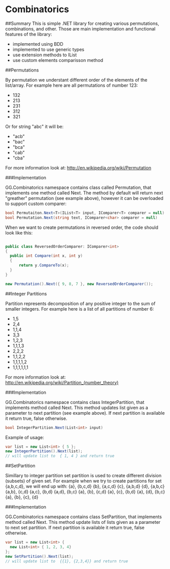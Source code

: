 Combinatorics
============
##Summary
This is simple .NET library for creating various permutations, combinations, and other. Those are main implementation and functional features of the library:
- implemented using BDD
- implemented to use generic types
- use extension methods to IList
- use custom elements comparisson method

##Permutations

By permutation we understant different order of the elements of the list/array. For example here are all permutations of number 123:
- 132
- 213
- 231
- 312
- 321

Or for string "abc" it will be:
- "acb"
- "bac"
- "bca"
- "cab"
- "cba"

For more information look at:
http://en.wikipedia.org/wiki/Permutation

###Implementation

GG.Combinatorics namespace contains class called Permutation, that implements one method called Next. The method by default will return next "greather" permutation (see example above), however it can be overloaded to support custom comparer:

```c#
bool Permutaiton.Next<T>(IList<T> input, IComparer<T> comparer = null)
bool Permutation.Next(string text, IComparer<char> comparer = null)
```

When we want to create permutations in reversed order, the code should look like this:

```c#

public class ReversedOrderComparer: IComparer<int>
{
  public int Compare(int x, int y)
  {
      return y.CompareTo(x);
  }
}

new Permutation().Next({ 9, 8, 7 }, new ReversedOrderComparer());
```

##Integer Partitions

Partition represents decomposition of any positive integer to the sum of smaller integers. For example here is a list of all partitions of number 6:
- 1,5
- 2,4
- 1,1,4
- 3,3
- 1,2,3
- 1,1,1,3
- 2,2,2
- 1,1,2,2
- 1,1,1,1,2
- 1,1,1,1,1,1

For more information look at:
http://en.wikipedia.org/wiki/Partition_(number_theory)

###Implementation

GG.Combinatorics namespace contains class IntegerPartition, that implements method called Next. This method updates list given as a parameter to next partition (see example above). If next partition is available it return true, false otherwise.

```c#
bool IntegerPartition.Next(List<int> input)
```

Example of usage:

```c#
var list = new List<int> { 5 };
new IntegerPartition().Next(list);
// will update list to  { 1, 4 } and return true
```

##SetPartition

Simillary to integer partition set partition is used to create different division (subsets) of given set. For example when we try to create partitions for set {a,b,c,d}, we will end up with:
{a}, {b,c,d}
{b}, {a,c,d}
{c}, {a,b,d}
{d}, {a,b,c}
{a,b}, {c,d}
{a,c}, {b,d}
{a,d}, {b,c}
{a}, {b}, {c,d}
{a}, {c}, {b,d}
{a}, {d}, {b,c}
{a}, {b}, {c}, {d}

###Implementation

GG.Combinatorics namespace contains class SetPartition, that implements method called Next. This method update lists of lists given as a parameter to next set partition. If next partition is available it return true, false otherwise.

```c#
var list = new List<int> { 
  new List<int> { 1, 2, 3, 4} 
};
new SetPartition().Next(list);
// will update list to  {{1}, {2,3,4}} and return true
```
